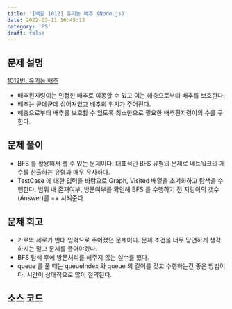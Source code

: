 ```yaml
---
title: '[백준 1012] 유기농 배추 (Node.js)'
date: 2022-03-11 16:45:13
category: 'PS'
draft: false
---
```


## 문제 설명

[1012번: 유기농 배추](https://www.acmicpc.net/problem/1012)

- 배추흰지렁이는 인접한 배추로 이동할 수 있고 이는 해충으로부터 배추를 보호한다.
- 배추는 군데군데 심어져있고 배추의 위치가 주어진다.
- 해충으로부터 배추를 보호할 수 있도록 최소한으로 필요한 배추흰지렁이의 수를 구한다.

## 문제 풀이

- BFS 를 활용해서 풀 수 있는 문제이다. 대표적인 BFS 유형의 문제로 네트워크의 개수를 산출하는 유형과 매우 유사하다.
- TestCase 에 대한 입력을 바탕으로 Graph, Visited 배열을 초기화하고 탐색을 수행한다. 범위 내 존재여부, 방문여부를 확인해 BFS 를 수행하기 전 지렁이의 갯수(Answer)를 ++ 시켜준다.

## 문제 회고

- 가로와 세로가 반대 입력으로 주어졌던 문제이다. 문제 조건을 너무 당연하게 생각하지는 말고 문제를 풀어야겠다.
- BFS 탐색 후에 방문처리를 해주지 않는 실수를 했다.
- queue 를 풀 때는 queueIndex 와 queue 의 길이를 갖고 수행하는건 좋은 방법이다. 시간이 상대적으로 많이 절약된다.

## 소스 코드

